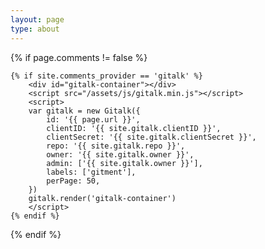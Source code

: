 ```yaml
---
layout: page
type: about
---
```


{% if page.comments != false %}

    {% if site.comments_provider == 'gitalk' %}
        <div id="gitalk-container"></div>
        <script src="/assets/js/gitalk.min.js"></script>
        <script>
        var gitalk = new Gitalk({
            id: '{{ page.url }}',
            clientID: '{{ site.gitalk.clientID }}',
            clientSecret: '{{ site.gitalk.clientSecret }}',
            repo: '{{ site.gitalk.repo }}',
            owner: '{{ site.gitalk.owner }}',
            admin: ['{{ site.gitalk.owner }}'],
            labels: ['gitment'],
            perPage: 50,
        })
        gitalk.render('gitalk-container')
        </script>
    {% endif %}
{% endif %}
